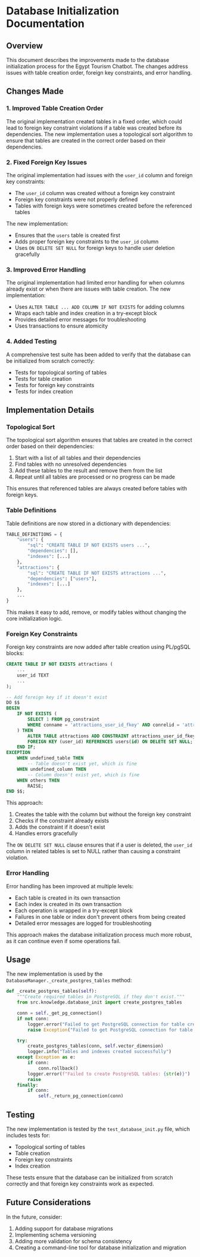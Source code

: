 # Database Initialization Documentation

## Overview

This document describes the improvements made to the database initialization process for the Egypt Tourism Chatbot. The changes address issues with table creation order, foreign key constraints, and error handling.

## Changes Made

### 1. Improved Table Creation Order

The original implementation created tables in a fixed order, which could lead to foreign key constraint violations if a table was created before its dependencies. The new implementation uses a topological sort algorithm to ensure that tables are created in the correct order based on their dependencies.

### 2. Fixed Foreign Key Issues

The original implementation had issues with the `user_id` column and foreign key constraints:

- The `user_id` column was created without a foreign key constraint
- Foreign key constraints were not properly defined
- Tables with foreign keys were sometimes created before the referenced tables

The new implementation:

- Ensures that the `users` table is created first
- Adds proper foreign key constraints to the `user_id` column
- Uses `ON DELETE SET NULL` for foreign keys to handle user deletion gracefully

### 3. Improved Error Handling

The original implementation had limited error handling for when columns already exist or when there are issues with table creation. The new implementation:

- Uses `ALTER TABLE ... ADD COLUMN IF NOT EXISTS` for adding columns
- Wraps each table and index creation in a try-except block
- Provides detailed error messages for troubleshooting
- Uses transactions to ensure atomicity

### 4. Added Testing

A comprehensive test suite has been added to verify that the database can be initialized from scratch correctly:

- Tests for topological sorting of tables
- Tests for table creation
- Tests for foreign key constraints
- Tests for index creation

## Implementation Details

### Topological Sort

The topological sort algorithm ensures that tables are created in the correct order based on their dependencies:

1. Start with a list of all tables and their dependencies
2. Find tables with no unresolved dependencies
3. Add these tables to the result and remove them from the list
4. Repeat until all tables are processed or no progress can be made

This ensures that referenced tables are always created before tables with foreign keys.

### Table Definitions

Table definitions are now stored in a dictionary with dependencies:

```python
TABLE_DEFINITIONS = {
    "users": {
        "sql": "CREATE TABLE IF NOT EXISTS users ...",
        "dependencies": [],
        "indexes": [...]
    },
    "attractions": {
        "sql": "CREATE TABLE IF NOT EXISTS attractions ...",
        "dependencies": ["users"],
        "indexes": [...]
    },
    ...
}
```

This makes it easy to add, remove, or modify tables without changing the core initialization logic.

### Foreign Key Constraints

Foreign key constraints are now added after table creation using PL/pgSQL blocks:

```sql
CREATE TABLE IF NOT EXISTS attractions (
    ...
    user_id TEXT
    ...
);

-- Add foreign key if it doesn't exist
DO $$
BEGIN
    IF NOT EXISTS (
        SELECT 1 FROM pg_constraint
        WHERE conname = 'attractions_user_id_fkey' AND conrelid = 'attractions'::regclass
    ) THEN
        ALTER TABLE attractions ADD CONSTRAINT attractions_user_id_fkey
        FOREIGN KEY (user_id) REFERENCES users(id) ON DELETE SET NULL;
    END IF;
EXCEPTION
    WHEN undefined_table THEN
        -- Table doesn't exist yet, which is fine
    WHEN undefined_column THEN
        -- Column doesn't exist yet, which is fine
    WHEN others THEN
        RAISE;
END $$;
```

This approach:

1. Creates the table with the column but without the foreign key constraint
2. Checks if the constraint already exists
3. Adds the constraint if it doesn't exist
4. Handles errors gracefully

The `ON DELETE SET NULL` clause ensures that if a user is deleted, the `user_id` column in related tables is set to NULL rather than causing a constraint violation.

### Error Handling

Error handling has been improved at multiple levels:

- Each table is created in its own transaction
- Each index is created in its own transaction
- Each operation is wrapped in a try-except block
- Failures in one table or index don't prevent others from being created
- Detailed error messages are logged for troubleshooting

This approach makes the database initialization process much more robust, as it can continue even if some operations fail.

## Usage

The new implementation is used by the `DatabaseManager._create_postgres_tables` method:

```python
def _create_postgres_tables(self):
    """Create required tables in PostgreSQL if they don't exist."""
    from src.knowledge.database_init import create_postgres_tables

    conn = self._get_pg_connection()
    if not conn:
        logger.error("Failed to get PostgreSQL connection for table creation")
        raise Exception("Failed to get PostgreSQL connection for table creation")

    try:
        create_postgres_tables(conn, self.vector_dimension)
        logger.info("Tables and indexes created successfully")
    except Exception as e:
        if conn:
            conn.rollback()
        logger.error(f"Failed to create PostgreSQL tables: {str(e)}")
        raise
    finally:
        if conn:
            self._return_pg_connection(conn)
```

## Testing

The new implementation is tested by the `test_database_init.py` file, which includes tests for:

- Topological sorting of tables
- Table creation
- Foreign key constraints
- Index creation

These tests ensure that the database can be initialized from scratch correctly and that foreign key constraints work as expected.

## Future Considerations

In the future, consider:

1. Adding support for database migrations
2. Implementing schema versioning
3. Adding more validation for schema consistency
4. Creating a command-line tool for database initialization and migration
